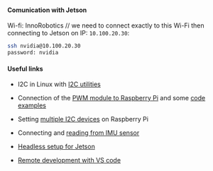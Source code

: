 #### Comunication with Jetson

Wi-fi: InnoRobotiсs // we need to connect exactly to this Wi-Fi then connecting to Jetson on IP: `10.100.20.30`: 
```bash
ssh nvidia@10.100.20.30 
password: nvidia
```




<!-- TERMINAL: //print these commands

ifconfig

ssh nvidia@10.100.20.30 


in vsCode

enter password nvidia<br>

sudo /usr/bin/python3.6 /home/nvidia/rc_car/i2c_test.py<br>
#0x30 <br>

sudo /usr/bin/python3.6 /home/nvidia/rc_car/test_imu.py //acceleration <br> -->


#### Useful links

* I2C in Linux with [I2C utilities](https://linuxhint.com/i2c-linux-utilities/)

* Connection of the [PWM module to Raspberry Pi](https://www.aranacorp.com/en/using-a-pca9685-module-with-raspberry-pi/) and some [code examples](https://learn.adafruit.com/16-channel-pwm-servo-driver/python-circuitpython) 
* Setting [multiple I2C devices](https://www.instructables.com/Raspberry-PI-Multiple-I2c-Devices/) on Raspberry Pi 
* Connecting and [reading from IMU sensor](https://makersportal.com/blog/2019/11/11/raspberry-pi-python-accelerometer-gyroscope-magnetometer) 
* [Headless setup for Jetson](https://www.youtube.com/watch?v=Ch1NKfER0oM&t=560s)
* [Remote development with VS code](https://www.youtube.com/watch?v=ZvVi8FhFpz8) 